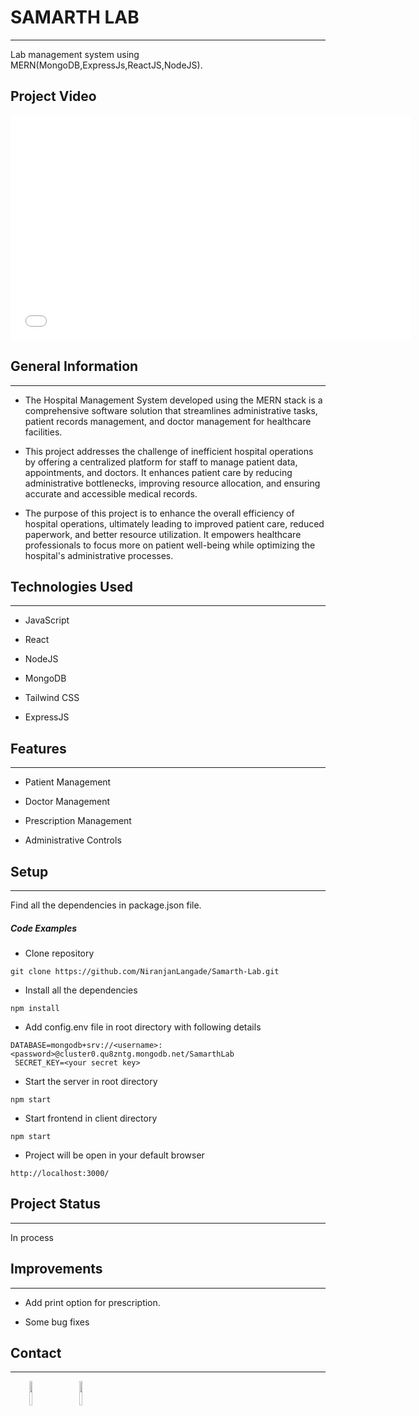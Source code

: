 <h1>SAMARTH LAB</h1>
<hr><p>Lab management system using MERN(MongoDB,ExpressJs,ReactJS,NodeJS).</p>
<h2>Project Video</h2>
<iframe width="640" height="360" src="[[https://www.youtube.com/embed/your-video-id](https://github.com/NiranjanLangade/Samarth-Lab/assets/101569963/c088597f-ecd0-40f2-94d9-819ea208d185)](https://github-production-user-asset-6210df.s3.amazonaws.com/101569963/272882178-c088597f-ecd0-40f2-94d9-819ea208d185.mp4)" frameborder="0" allowfullscreen></iframe>

<h2>General Information</h2>
<hr><ul>
<li>The Hospital Management System developed using the MERN stack is a comprehensive software solution that streamlines administrative tasks, patient records management, and doctor management for healthcare facilities.</li>
</ul><ul>
<li>This project addresses the challenge of inefficient hospital operations by offering a centralized platform for staff to manage patient data, appointments, and doctors. It enhances patient care by reducing administrative bottlenecks, improving resource allocation, and ensuring accurate and accessible medical records.</li>
</ul><ul>
<li>The purpose of this project is to enhance the overall efficiency of hospital operations, ultimately leading to improved patient care, reduced paperwork, and better resource utilization. It empowers healthcare professionals to focus more on patient well-being while optimizing the hospital's administrative processes.</li>
</ul><h2>Technologies Used</h2>
<hr><ul>
<li>JavaScript</li>
</ul><ul>
<li>React</li>
</ul><ul>
<li>NodeJS</li>
</ul><ul>
<li>MongoDB</li>
</ul><ul>
<li>Tailwind CSS</li>
</ul><ul>
<li>ExpressJS</li>
</ul><h2>Features</h2>
<hr><ul>
<li>Patient Management</li>
</ul><ul>
<li>Doctor Management</li>
</ul><ul>
<li>Prescription Management</li>
</ul><ul>
<li>Administrative Controls</li>
</ul><h2>Setup</h2>
<hr><p>Find all the dependencies in package.json file.</p><h5>Code Examples</h5><ul>
<li>Clone repository</li>
</ul><p><code>git clone https://github.com/NiranjanLangade/Samarth-Lab.git</code></p><ul>
<li>Install all the dependencies</li>
</ul><p><code>npm install</code></p><ul>
<li>Add config.env file in root directory with following details</li>
</ul><p><code>DATABASE=mongodb+srv://&lt;username&gt;:&lt;password&gt;@cluster0.qu8zntg.mongodb.net/SamarthLab <br> SECRET_KEY=&lt;your secret key&gt;</code></p><ul>
<li>Start the server in root directory</li>
</ul><p><code>npm start</code></p><ul>
<li>Start frontend in client directory</li>
</ul><p><code>npm start</code></p><ul>
<li>Project will be open in your default browser</li>
</ul><p><code>http://localhost:3000/</code></p><h2>Project Status</h2>
<hr><p>In process</p><h2>Improvements</h2>
<hr><ul>
<li>Add print option for prescription.</li>
</ul><ul>
<li>Some bug fixes</li>
</ul><h2>Contact</h2>
<hr><p><span style="margin-right: 30px;"></span><a href="https://www.linkedin.com/in/niranjan45/"><img target="_blank" src="https://cdn.jsdelivr.net/gh/devicons/devicon/icons/linkedin/linkedin-original.svg" style="width: 10%;"></a><span style="margin-right: 30px;"></span><a href="https://github.com/NiranjanLangade"><img target="_blank" src="https://cdn.jsdelivr.net/gh/devicons/devicon/icons/github/github-original.svg" style="width: 10%;"></a></p>
